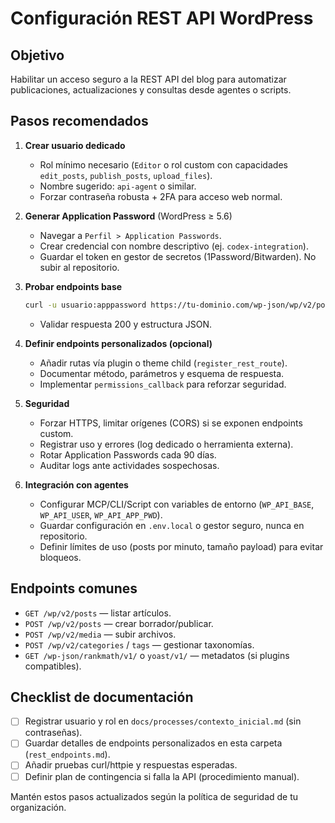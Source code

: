 # Configuración REST API WordPress

## Objetivo
Habilitar un acceso seguro a la REST API del blog para automatizar publicaciones, actualizaciones y consultas desde agentes o scripts.

## Pasos recomendados
1. **Crear usuario dedicado**
   - Rol mínimo necesario (`Editor` o rol custom con capacidades `edit_posts`, `publish_posts`, `upload_files`).
   - Nombre sugerido: `api-agent` o similar.
   - Forzar contraseña robusta + 2FA para acceso web normal.

2. **Generar Application Password** (WordPress ≥ 5.6)
   - Navegar a `Perfil > Application Passwords`.
   - Crear credencial con nombre descriptivo (ej. `codex-integration`).
   - Guardar el token en gestor de secretos (1Password/Bitwarden). No subir al repositorio.

3. **Probar endpoints base**
   ```bash
   curl -u usuario:apppassword https://tu-dominio.com/wp-json/wp/v2/posts?per_page=1
   ```
   - Validar respuesta 200 y estructura JSON.

4. **Definir endpoints personalizados (opcional)**
   - Añadir rutas vía plugin o theme child (`register_rest_route`).
   - Documentar método, parámetros y esquema de respuesta.
   - Implementar `permissions_callback` para reforzar seguridad.

5. **Seguridad**
   - Forzar HTTPS, limitar orígenes (CORS) si se exponen endpoints custom.
   - Registrar uso y errores (log dedicado o herramienta externa).
   - Rotar Application Passwords cada 90 días.
   - Auditar logs ante actividades sospechosas.

6. **Integración con agentes**
   - Configurar MCP/CLI/Script con variables de entorno (`WP_API_BASE`, `WP_API_USER`, `WP_API_APP_PWD`).
   - Guardar configuración en `.env.local` o gestor seguro, nunca en repositorio.
   - Definir límites de uso (posts por minuto, tamaño payload) para evitar bloqueos.

## Endpoints comunes
- `GET /wp/v2/posts` — listar artículos.
- `POST /wp/v2/posts` — crear borrador/publicar.
- `POST /wp/v2/media` — subir archivos.
- `POST /wp/v2/categories` / `tags` — gestionar taxonomías.
- `GET /wp-json/rankmath/v1/` o `yoast/v1/` — metadatos (si plugins compatibles).

## Checklist de documentación
- [ ] Registrar usuario y rol en `docs/processes/contexto_inicial.md` (sin contraseñas).
- [ ] Guardar detalles de endpoints personalizados en esta carpeta (`rest_endpoints.md`).
- [ ] Añadir pruebas curl/httpie y respuestas esperadas.
- [ ] Definir plan de contingencia si falla la API (procedimiento manual).

Mantén estos pasos actualizados según la política de seguridad de tu organización.
